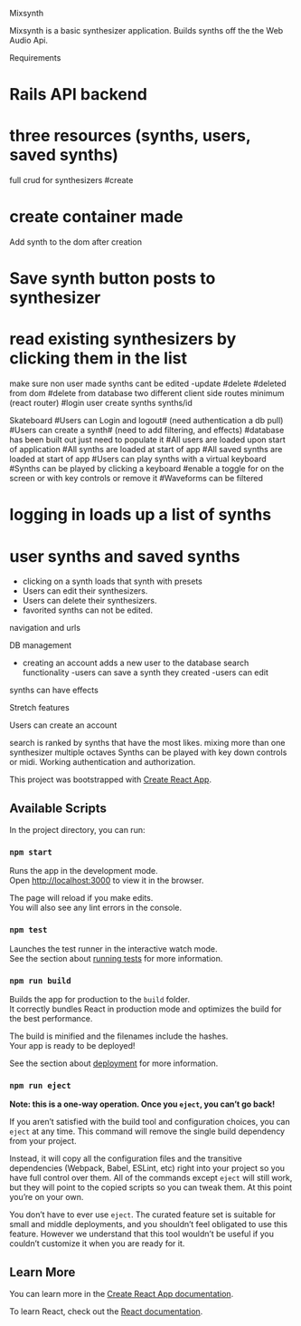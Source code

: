 Mixsynth

Mixsynth is a basic synthesizer application.
Builds synths off the the Web Audio Api.



Requirements

# Rails API backend
# three resources (synths, users, saved synths)
full crud for synthesizers
#create
# create container made
Add synth to the dom after creation
# Save synth button posts to synthesizer
# read existing synthesizers by clicking them in the list
make sure non user made synths cant be edited
-update
#delete
#deleted from dom
#delete from database
two different client side routes minimum (react router)
#login
user
create
synths
synths/id



Skateboard
#Users can Login and logout# (need authentication a db pull)
#Users can create a synth# (need to add filtering, and effects)
#database has been built out just need to populate it
#All users are loaded upon start of application
#All synths are loaded at start of app
#All saved synths are loaded at start of app
#Users can play synths with a virtual keyboard
#Synths can be played by clicking a keyboard
#enable a toggle for on the screen or with key controls or remove it
#Waveforms can be filtered



# logging in loads up a list of synths
# user synths and saved synths
- clicking on a synth loads that synth with presets
- Users can edit their synthesizers.
- Users can delete their synthesizers.
- favorited synths can not be edited.

navigation and urls

DB management
- creating an account adds a new user to the database
search functionality
-users can save a synth they created
-users can edit






synths can have effects

Stretch features

Users can create an account

search is ranked by synths that have the most likes.
mixing more than one synthesizer
multiple octaves
Synths can be played with  key down controls or midi.
Working authentication and authorization.




This project was bootstrapped with [Create React App](https://github.com/facebook/create-react-app).

## Available Scripts

In the project directory, you can run:

### `npm start`

Runs the app in the development mode.<br>
Open [http://localhost:3000](http://localhost:3000) to view it in the browser.

The page will reload if you make edits.<br>
You will also see any lint errors in the console.

### `npm test`

Launches the test runner in the interactive watch mode.<br>
See the section about [running tests](https://facebook.github.io/create-react-app/docs/running-tests) for more information.

### `npm run build`

Builds the app for production to the `build` folder.<br>
It correctly bundles React in production mode and optimizes the build for the best performance.

The build is minified and the filenames include the hashes.<br>
Your app is ready to be deployed!

See the section about [deployment](https://facebook.github.io/create-react-app/docs/deployment) for more information.

### `npm run eject`

**Note: this is a one-way operation. Once you `eject`, you can’t go back!**

If you aren’t satisfied with the build tool and configuration choices, you can `eject` at any time. This command will remove the single build dependency from your project.

Instead, it will copy all the configuration files and the transitive dependencies (Webpack, Babel, ESLint, etc) right into your project so you have full control over them. All of the commands except `eject` will still work, but they will point to the copied scripts so you can tweak them. At this point you’re on your own.

You don’t have to ever use `eject`. The curated feature set is suitable for small and middle deployments, and you shouldn’t feel obligated to use this feature. However we understand that this tool wouldn’t be useful if you couldn’t customize it when you are ready for it.

## Learn More

You can learn more in the [Create React App documentation](https://facebook.github.io/create-react-app/docs/getting-started).

To learn React, check out the [React documentation](https://reactjs.org/).
